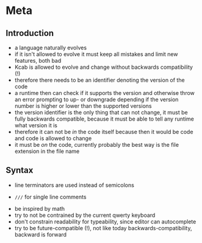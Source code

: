 # Meta



## Introduction

- a language naturally evolves
- if it isn't allowed to evolve it must keep all mistakes and limit new features, both bad
- Kcab is allowed to evolve and change without backwards compatibility (!)
- therefore there needs to be an identifier denoting the version of the code
- a runtime then can check if it supports the version and otherwise throw an error prompting to up- or downgrade depending if the version number is higher or lower than the supported versions
- the version identifier is the only thing that can not change, it must be fully backwards compatible, because it must be able to tell any runtime what version it is
- therefore it can not be *in* the code itself because then it would be code and code is allowed to change
- it must be *on* the code, currently probably the best way is the file extension in the file name



## Syntax

- line terminators are used instead of semicolons
<!-- todo: what if lines get too long? Just visually wrap in editor or allow multiple lines? -->
- `///` for single line comments
<!-- todo: what symbols are used by language? Find minimal symbols. Allow rest to be used for names, e.g. could use `+` as name of function (operator) or any Unicode character -->
- be inspired by math
- try to not be contrained by the current qwerty keyboard
- don't constrain readability for typeability, since editor can autocomplete
- try to be future-compatible (!), not like today backwards-compatibility, backward is forward